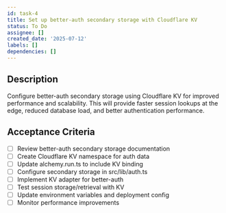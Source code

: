 ```yaml
---
id: task-4
title: Set up better-auth secondary storage with Cloudflare KV
status: To Do
assignee: []
created_date: '2025-07-12'
labels: []
dependencies: []
---
```


## Description

Configure better-auth secondary storage using Cloudflare KV for improved performance and scalability. This will provide faster session lookups at the edge, reduced database load, and better authentication performance.

## Acceptance Criteria

- [ ] Review better-auth secondary storage documentation
- [ ] Create Cloudflare KV namespace for auth data
- [ ] Update alchemy.run.ts to include KV binding
- [ ] Configure secondary storage in src/lib/auth.ts
- [ ] Implement KV adapter for better-auth
- [ ] Test session storage/retrieval with KV
- [ ] Update environment variables and deployment config
- [ ] Monitor performance improvements
